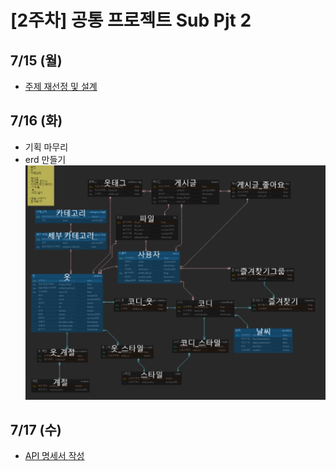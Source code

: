 # [2주차] 공통 프로젝트 Sub Pjt 2

## 7/15 (월)
- [주제 재선정 및 설계](https://imminent-hamburger-1d8.notion.site/beaf0876c15e4fb7a586c0ebdfa81e57)

## 7/16 (화)
- 기획 마무리
- erd 만들기  ![erd](./img/image.png)

## 7/17 (수)
- [API 명세서 작성](https://imminent-hamburger-1d8.notion.site/API-13d73c45eea24450ba6dafc0ba138e55)
